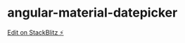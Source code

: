 # angular-material-datepicker

[Edit on StackBlitz ⚡️](https://stackblitz.com/edit/angular-material-datepicker-furetechnews)